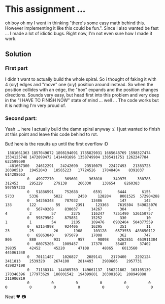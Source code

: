 # This assignment ...
oh boy oh my
I went in thinking "there's some easy math behind this. However implementing it like this could be fun.". Since I also wanted be fast ... I made a lot of idiotic bugs. Right now, I'm not even sure how I made it work.

## Solution

### First part
I didn't want to actually build the whole spiral. So i thought of faking it with 4 (x:y) edges and "move" one (x:y) position around instead.
So when the position collides with an edge, the "box" expands and the position changes directions. Sounds very easy, but head first into this problem and very deep in the "I HAVE TO FINISH NOW" state of mind ...
well ... The code works but it is nothing I'm very proud of.

### Second part:
Yeah ... here I actually build the damn spiral anyway :/. I just wanted to finish at this point and leave this code behind to rot.


But! here is the results up until the first overflow :D

```
 1881661363 1857049072 1808194091 1735829031 1665648769 1598327474 1534125748 1472899472 1414491696 1358749904 1305411751 1262247784  622599690
 -481667300   24612291   24242690   23510079   22427493   21383723   20390510   19452043   18565223   17724526   17048404    8391037  614208653
          0   49977270     369601     363010     349975     330785     312453     295229     279138     266330     130654    8260383  597557233
          0   51886591     752688       6591       6444       6155       5733       5336       5022       2450     128204    8001525  572904288
          0   54256348     787032      13486        147        142        133        122         59       2391     123363    7619304  549023076
          0   56749268     830037      14267        304          5          4          2         57       2275     116247    7251490  526150757
          0   59379562     875851      15252        330         10          1          1         54       2105     109476    6902404  504377559
          0   62154898     924406      16295        351         11         23         25         26       1968     103128    6573553  483650112
          0   65063840     975079      17008        362        747        806        880        931        957      98098    6262851  463911304
          0   68075203    1009457      17370      35487      37402      39835      42452      45220      47108      48065    6013560  445061340
          0   70111487    1026827    2089141    2179400    2292124    2411813    2539320    2674100    2814493    2909666    2957731  429827198
          0   71138314  144365769  149661137  156221802  163105139  170348396  177973629  186001542  194399801  203081691  208949088  211906819
          0          0          0          0          0          0          0          0          0          0          0          0          0
```

Neat :heart: :camera:

